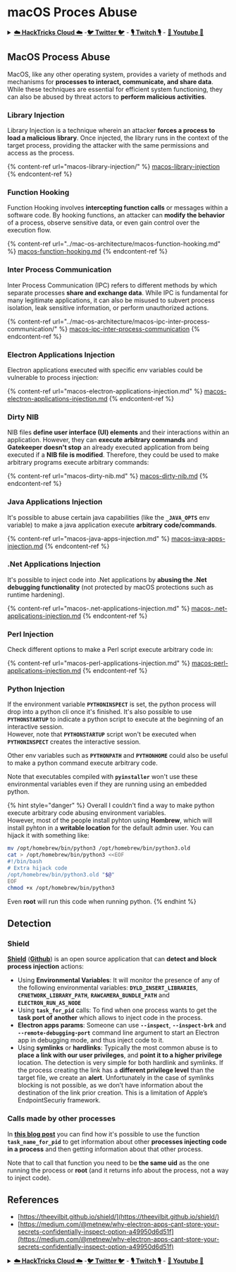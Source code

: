 # macOS Proces Abuse

<details>

<summary><a href="https://cloud.hacktricks.xyz/pentesting-cloud/pentesting-cloud-methodology"><strong>☁️ HackTricks Cloud ☁️</strong></a> -<a href="https://twitter.com/hacktricks_live"><strong>🐦 Twitter 🐦</strong></a> - <a href="https://www.twitch.tv/hacktricks_live/schedule"><strong>🎙️ Twitch 🎙️</strong></a> - <a href="https://www.youtube.com/@hacktricks_LIVE"><strong>🎥 Youtube 🎥</strong></a></summary>

* Do you work in a **cybersecurity company**? Do you want to see your **company advertised in HackTricks**? or do you want to have access to the **latest version of the PEASS or download HackTricks in PDF**? Check the [**SUBSCRIPTION PLANS**](https://github.com/sponsors/carlospolop)!
* Discover [**The PEASS Family**](https://opensea.io/collection/the-peass-family), our collection of exclusive [**NFTs**](https://opensea.io/collection/the-peass-family)
* Get the [**official PEASS & HackTricks swag**](https://peass.creator-spring.com)
* **Join the** [**💬**](https://emojipedia.org/speech-balloon/) [**Discord group**](https://discord.gg/hRep4RUj7f) or the [**telegram group**](https://t.me/peass) or **follow** me on **Twitter** [**🐦**](https://github.com/carlospolop/hacktricks/tree/7af18b62b3bdc423e11444677a6a73d4043511e9/\[https:/emojipedia.org/bird/README.md)[**@carlospolopm**](https://twitter.com/hacktricks\_live)**.**
* **Share your hacking tricks by submitting PRs to the** [**hacktricks repo**](https://github.com/carlospolop/hacktricks) **and** [**hacktricks-cloud repo**](https://github.com/carlospolop/hacktricks-cloud).

</details>

## MacOS Process Abuse

MacOS, like any other operating system, provides a variety of methods and mechanisms for **processes to interact, communicate, and share data**. While these techniques are essential for efficient system functioning, they can also be abused by threat actors to **perform malicious activities**.

### Library Injection

Library Injection is a technique wherein an attacker **forces a process to load a malicious library**. Once injected, the library runs in the context of the target process, providing the attacker with the same permissions and access as the process.

{% content-ref url="macos-library-injection/" %}
[macos-library-injection](macos-library-injection/)
{% endcontent-ref %}

### Function Hooking

Function Hooking involves **intercepting function calls** or messages within a software code. By hooking functions, an attacker can **modify the behavior** of a process, observe sensitive data, or even gain control over the execution flow.

{% content-ref url="../mac-os-architecture/macos-function-hooking.md" %}
[macos-function-hooking.md](../mac-os-architecture/macos-function-hooking.md)
{% endcontent-ref %}

### Inter Process Communication

Inter Process Communication (IPC) refers to different methods by which separate processes **share and exchange data**. While IPC is fundamental for many legitimate applications, it can also be misused to subvert process isolation, leak sensitive information, or perform unauthorized actions.

{% content-ref url="../mac-os-architecture/macos-ipc-inter-process-communication/" %}
[macos-ipc-inter-process-communication](../mac-os-architecture/macos-ipc-inter-process-communication/)
{% endcontent-ref %}

### Electron Applications Injection

Electron applications executed with specific env variables could be vulnerable to process injection:

{% content-ref url="macos-electron-applications-injection.md" %}
[macos-electron-applications-injection.md](macos-electron-applications-injection.md)
{% endcontent-ref %}

### Dirty NIB

NIB files **define user interface (UI) elements** and their interactions within an application. However, they can **execute arbitrary commands** and **Gatekeeper doesn't stop** an already executed application from being executed if a **NIB file is modified**. Therefore, they could be used to make arbitrary programs execute arbitrary commands:

{% content-ref url="macos-dirty-nib.md" %}
[macos-dirty-nib.md](macos-dirty-nib.md)
{% endcontent-ref %}

### Java Applications Injection

It's possible to abuse certain java capabilities (like the **`_JAVA_OPTS`** env variable) to make a java application execute **arbitrary code/commands**.

{% content-ref url="macos-java-apps-injection.md" %}
[macos-java-apps-injection.md](macos-java-apps-injection.md)
{% endcontent-ref %}

### .Net Applications Injection

It's possible to inject code into .Net applications by **abusing the .Net debugging functionality** (not protected by macOS protections such as runtime hardening).

{% content-ref url="macos-.net-applications-injection.md" %}
[macos-.net-applications-injection.md](macos-.net-applications-injection.md)
{% endcontent-ref %}

### Perl Injection

Check different options to make a Perl script execute arbitrary code in:

{% content-ref url="macos-perl-applications-injection.md" %}
[macos-perl-applications-injection.md](macos-perl-applications-injection.md)
{% endcontent-ref %}

### Python Injection

If the environment variable **`PYTHONINSPECT`** is set, the python process will drop into a python cli once it's finished. It's also possible to use **`PYTHONSTARTUP`** to indicate a python script to execute at the beginning of an interactive session.\
However, note that **`PYTHONSTARTUP`** script won't be executed when **`PYTHONINSPECT`** creates the interactive session.

Other env variables such as **`PYTHONPATH`** and **`PYTHONHOME`** could also be useful to make a python command execute arbitrary code.

Note that executables compiled with **`pyinstaller`** won't use these environmental variables even if they are running using an embedded python.

{% hint style="danger" %}
Overall I couldn't find a way to make python execute arbitrary code abusing environment variables.\
However, most of the people install pyhton using **Hombrew**, which will install pyhton in a **writable location** for the default admin user. You can hijack it with something like:

```bash
mv /opt/homebrew/bin/python3 /opt/homebrew/bin/python3.old
cat > /opt/homebrew/bin/python3 <<EOF
#!/bin/bash
# Extra hijack code
/opt/homebrew/bin/python3.old "$@"
EOF
chmod +x /opt/homebrew/bin/python3
```

Even **root** will run this code when running python.
{% endhint %}

## Detection

### Shield

[**Shield**](https://theevilbit.github.io/shield/) ([**Github**](https://github.com/theevilbit/Shield)) is an open source application that can **detect and block process injection** actions:

* Using **Environmental Variables**: It will monitor the presence of any of the following environmental variables: **`DYLD_INSERT_LIBRARIES`**, **`CFNETWORK_LIBRARY_PATH`**, **`RAWCAMERA_BUNDLE_PATH`** and **`ELECTRON_RUN_AS_NODE`**
* Using **`task_for_pid`** calls: To find when one process wants to get the **task port of another** which allows to inject code in the process.
* **Electron apps params**: Someone can use **`--inspect`**, **`--inspect-brk`** and **`--remote-debugging-port`** command line argument to start an Electron app in debugging mode, and thus inject code to it.
* Using **symlinks** or **hardlinks**: Typically the most common abuse is to **place a link with our user privileges**, and **point it to a higher privilege** location. The detection is very simple for both hardlink and symlinks. If the process creating the link has a **different privilege level** than the target file, we create an **alert**. Unfortunately in the case of symlinks blocking is not possible, as we don’t have information about the destination of the link prior creation. This is a limitation of Apple’s EndpointSecuriy framework.

### Calls made by other processes

In [**this blog post**](https://knight.sc/reverse%20engineering/2019/04/15/detecting-task-modifications.html) you can find how it's possible to use the function **`task_name_for_pid`** to get information about other **processes injecting code in a process** and then getting information about that other process.

Note that to call that function you need to be **the same uid** as the one running the process or **root** (and it returns info about the process, not a way to inject code).

## References

* [https://theevilbit.github.io/shield/](https://theevilbit.github.io/shield/)
* [https://medium.com/@metnew/why-electron-apps-cant-store-your-secrets-confidentially-inspect-option-a49950d6d51f](https://medium.com/@metnew/why-electron-apps-cant-store-your-secrets-confidentially-inspect-option-a49950d6d51f)

<details>

<summary><a href="https://cloud.hacktricks.xyz/pentesting-cloud/pentesting-cloud-methodology"><strong>☁️ HackTricks Cloud ☁️</strong></a> -<a href="https://twitter.com/hacktricks_live"><strong>🐦 Twitter 🐦</strong></a> - <a href="https://www.twitch.tv/hacktricks_live/schedule"><strong>🎙️ Twitch 🎙️</strong></a> - <a href="https://www.youtube.com/@hacktricks_LIVE"><strong>🎥 Youtube 🎥</strong></a></summary>

* Do you work in a **cybersecurity company**? Do you want to see your **company advertised in HackTricks**? or do you want to have access to the **latest version of the PEASS or download HackTricks in PDF**? Check the [**SUBSCRIPTION PLANS**](https://github.com/sponsors/carlospolop)!
* Discover [**The PEASS Family**](https://opensea.io/collection/the-peass-family), our collection of exclusive [**NFTs**](https://opensea.io/collection/the-peass-family)
* Get the [**official PEASS & HackTricks swag**](https://peass.creator-spring.com)
* **Join the** [**💬**](https://emojipedia.org/speech-balloon/) [**Discord group**](https://discord.gg/hRep4RUj7f) or the [**telegram group**](https://t.me/peass) or **follow** me on **Twitter** [**🐦**](https://github.com/carlospolop/hacktricks/tree/7af18b62b3bdc423e11444677a6a73d4043511e9/\[https:/emojipedia.org/bird/README.md)[**@carlospolopm**](https://twitter.com/hacktricks\_live)**.**
* **Share your hacking tricks by submitting PRs to the** [**hacktricks repo**](https://github.com/carlospolop/hacktricks) **and** [**hacktricks-cloud repo**](https://github.com/carlospolop/hacktricks-cloud).

</details>
